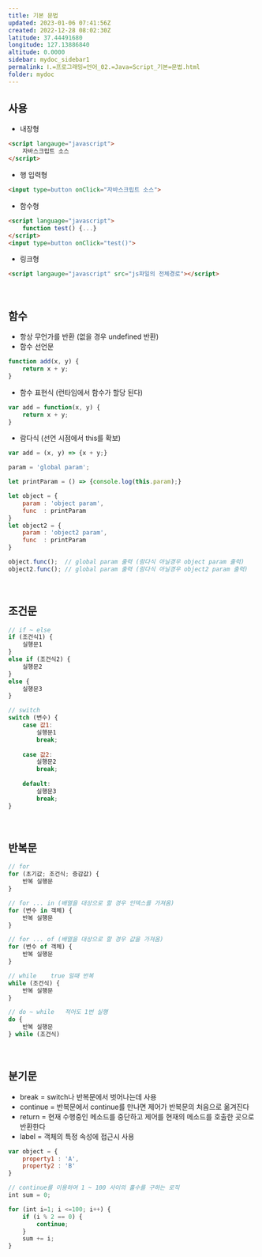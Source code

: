 ```yaml
---
title: 기본 문법
updated: 2023-01-06 07:41:56Z
created: 2022-12-28 08:02:30Z
latitude: 37.44491680
longitude: 127.13886840
altitude: 0.0000
sidebar: mydoc_sidebar1
permalink: Ⅰ.=프로그래밍=언어_02.=Java=Script_기본=문법.html
folder: mydoc
---
```


## 사용
- 내장형

```html
<script langauge="javascript">
	자바스크립트 소스
</script>
```

- 행 입력형

```html
<input type=button onClick="자바스크립트 소스">
```

- 함수형

```html
<script language="javascript">
	function test() {...}
</script>
<input type=button onClick="test()">
```

- 링크형

```html
<script langauge="javascript" src="js파일의 전체경로"></script>
```

<br>

## 함수
- 항상 무언가를 반환 (없을 경우 undefined 반환)
- 함수 선언문

```javascript
function add(x, y) {
	return x + y;
}
```

- 함수 표현식 (런타임에서 함수가 할당 된다)

```javascript
var add = function(x, y) {
	return x + y;
}
```

- 람다식 (선언 시점에서 this를 확보)

```javascript
var add = (x, y) => {x + y;}
```
```javascript
param = 'global param';

let printParam = () => {console.log(this.param);}

let object = {
	param : 'object param',
	func  : printParam
}
let object2 = {
	param : 'object2 param',
	func  : printParam
}

object.func();	// global param 출력 (람다식 아닐경우 object param 출력)
object2.func();	// global param 출력 (람다식 아닐경우 object2 param 출력)
```

<br>

## 조건문

```javascript
// if ~ else
if (조건식1) {
	실행문1
} 
else if (조건식2) {
	실행문2
}
else {
	실행문3
}
```

```javascript
// switch
switch (변수) {
	case 값1:
		실행문1
		break;
		
	case 값2:
		실행문2
		break;
		
	default:
		실행문3
		break;
}
```

<br>

## 반복문

```javascript
// for
for (초기값; 조건식; 증감값) {
	반복 실행문
}
```

```javascript
// for ... in (배열을 대상으로 할 경우 인덱스를 가져옴)
for (변수 in 객체) {
	반복 실행문
}
```

```javascript
// for ... of (배열을 대상으로 할 경우 값을 가져옴)
for (변수 of 객체) {
	반복 실행문
}
```

```javascript
// while    true 일때 반복
while (조건식) {
	반복 실행문
}
```

```javascript
// do ~ while   적어도 1번 실행
do {
	반복 실행문
} while (조건식)
```

<br>

## 분기문
- break = switch나 반복문에서 벗어나는데 사용
- continue = 반복문에서 continue를 만나면 제어가 반복문의 처음으로 옮겨진다
- return = 현재 수행중인 메소드를 중단하고 제어를 현재의 메소드를 호출한 곳으로 반환한다
- label = 객체의 특정 속성에 접근시 사용

```javascript
var object = {
	property1 : 'A',
	property2 : 'B'
}
```

```javascript
// continue를 이용하여 1 ~ 100 사이의 홀수를 구하는 로직
int sum = 0;

for (int i=1; i <=100; i++) {
	if (i % 2 == 0) {
		continue;
	}
	sum += i;
}
```
